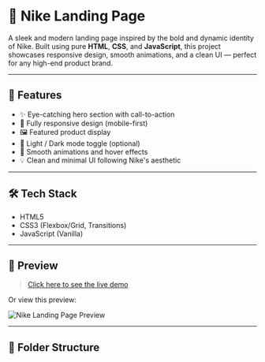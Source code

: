 
# 🏀 Nike Landing Page

A sleek and modern landing page inspired by the bold and dynamic identity of Nike. Built using pure **HTML**, **CSS**, and **JavaScript**, this project showcases responsive design, smooth animations, and a clean UI — perfect for any high-end product brand.

---

## 🚀 Features

- ✨ Eye-catching hero section with call-to-action
- 📱 Fully responsive design (mobile-first)
- 🖼️ Featured product display
- 🌙 Light / Dark mode toggle (optional)
- 💨 Smooth animations and hover effects
- 💡 Clean and minimal UI following Nike's aesthetic

---

## 🛠️ Tech Stack

- HTML5
- CSS3 (Flexbox/Grid, Transitions)
- JavaScript (Vanilla)

---

## 📸 Preview

> [Click here to see the live demo](https://your-deployment-link.com)

Or view this preview:

![Nike Landing Page Preview](https://your-image-link.com/preview.gif) <!-- Replace with actual GIF or screenshot -->

---

## 📁 Folder Structure

